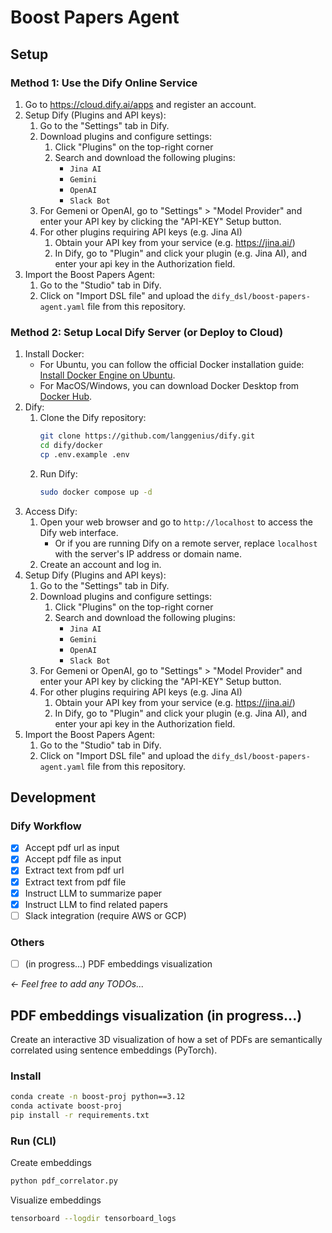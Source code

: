 # Boost Papers Agent

## Setup

### Method 1: Use the Dify Online Service
1. Go to https://cloud.dify.ai/apps and register an account.
2. Setup Dify (Plugins and API keys):
    1. Go to the "Settings" tab in Dify.
    2. Download plugins and configure settings:
       1. Click "Plugins" on the top-right corner
       2. Search and download the following plugins:
          - `Jina AI`
          - `Gemini`
          - `OpenAI`
          - `Slack Bot`
    3. For Gemeni or OpenAI, go to "Settings" > "Model Provider" and enter your API key by clicking the "API-KEY" Setup button.
    4. For other plugins requiring API keys (e.g. Jina AI)
       1. Obtain your API key from your service (e.g. https://jina.ai/)
       2. In Dify, go to "Plugin" and click your plugin (e.g. Jina AI), and enter your api key in the Authorization field. 
3. Import the Boost Papers Agent:
    1. Go to the "Studio" tab in Dify.
    2. Click on "Import DSL file" and upload the `dify_dsl/boost-papers-agent.yaml` file from this repository.

### Method 2: Setup Local Dify Server (or Deploy to Cloud)
1. Install Docker:
    - For Ubuntu, you can follow the official Docker installation guide: [Install Docker Engine on Ubuntu](https://docs.docker.com/engine/install/ubuntu/).
    - For MacOS/Windows, you can download Docker Desktop from [Docker Hub](https://www.docker.com/products/docker-desktop).
2. Dify:
    1. Clone the Dify repository:
        ```bash
        git clone https://github.com/langgenius/dify.git
        cd dify/docker
        cp .env.example .env
        ```
    2. Run Dify:
        ```bash
        sudo docker compose up -d
        ```
3. Access Dify:
    1. Open your web browser and go to `http://localhost` to access the Dify web interface.
        - Or if you are running Dify on a remote server, replace `localhost` with the server's IP address or domain name.
    2. Create an account and log in.
4. Setup Dify (Plugins and API keys):
    1. Go to the "Settings" tab in Dify.
    2. Download plugins and configure settings:
       1. Click "Plugins" on the top-right corner
       2. Search and download the following plugins:
          - `Jina AI`
          - `Gemini`
          - `OpenAI`
          - `Slack Bot`
    3. For Gemeni or OpenAI, go to "Settings" > "Model Provider" and enter your API key by clicking the "API-KEY" Setup button.
    4. For other plugins requiring API keys (e.g. Jina AI)
       1. Obtain your API key from your service (e.g. https://jina.ai/)
       2. In Dify, go to "Plugin" and click your plugin (e.g. Jina AI), and enter your api key in the Authorization field. 
5. Import the Boost Papers Agent:
    1. Go to the "Studio" tab in Dify.
    2. Click on "Import DSL file" and upload the `dify_dsl/boost-papers-agent.yaml` file from this repository.

## Development 

### Dify Workflow
- [x] Accept pdf url as input
- [x] Accept pdf file as input
- [x] Extract text from pdf url
- [x] Extract text from pdf file
- [x] Instruct LLM to summarize paper
- [x] Instruct LLM to find related papers
- [ ] Slack integration (require AWS or GCP)

### Others
- [ ] (in progress...) PDF embeddings visualization

*← Feel free to add any TODOs...*




## PDF embeddings visualization (in progress...)

Create an interactive 3D visualization of how a set of PDFs are semantically correlated using sentence embeddings (PyTorch).

### Install
```bash
conda create -n boost-proj python==3.12
conda activate boost-proj
pip install -r requirements.txt
```

### Run (CLI)
Create embeddings
```bash
python pdf_correlator.py
```

Visualize embeddings
```bash
tensorboard --logdir tensorboard_logs
```

